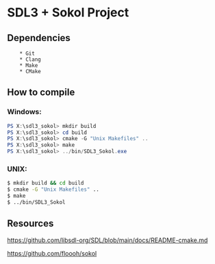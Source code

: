 # SDL3 + Sokol Project

## Dependencies

```
    * Git
    * Clang
    * Make
    * CMake
```

## How to compile


### Windows:

```powershell
PS X:\sdl3_sokol> mkdir build
PS X:\sdl3_sokol> cd build
PS X:\sdl3_sokol> cmake -G "Unix Makefiles" ..
PS X:\sdl3_sokol> make
PS X:\sdl3_sokol> ../bin/SDL3_Sokol.exe
```

### UNIX:

```bash
$ mkdir build && cd build
$ cmake -G "Unix Makefiles" ..
$ make
$ ../bin/SDL3_Sokol
```

## Resources

https://github.com/libsdl-org/SDL/blob/main/docs/README-cmake.md

https://github.com/floooh/sokol
